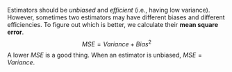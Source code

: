 Estimators should be *unbiased* and *efficient* (i.e., having low variance). However, sometimes two estimators may have different biases and different efficiencies. To figure out which is better, we calculate their **mean square error**.
$$
MSE=Variance+Bias^2
$$
A lower $MSE$ is a good thing.
When an estimator is unbiased, $MSE=Variance$.